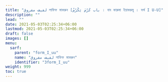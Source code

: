 ```yaml
---
title: "لفيف مفروق লাফিফ মাকরুন [باب كَرُمَ يَكْرُمُ । বাব কারুমা ইয়াকরুমু । ফর্ম I U-U]"
description: ""
lead: ""
date: 2021-05-03T02:25:34+06:00
lastmod: 2021-05-03T02:25:34+06:00
draft: false
images: []
menu: 
  sarf:
    parent: "form_I_uu"
    name: "لفيف مفروق লাফিফ মাকরুন"
    identifier: "3form_I_uu"
weight: 999
toc: true
---
```



